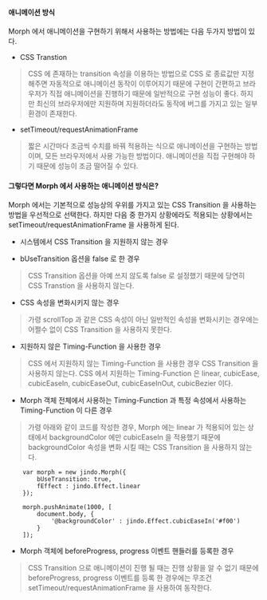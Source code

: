 #### 애니메이션 방식

Morph 에서 애니메이션을 구현하기 위해서 사용하는 방법에는 다음 두가지 방법이 있다.

- CSS Transtion
> CSS 에 존재하는 transition 속성을 이용하는 방법으로 CSS 로 종료값만 지정해주면 자동적으로 애니메이션 동작이 이루어지기 때문에 구현이 간편하고 브라우저가 직접 애니메이션을 진행하기 때문에 일반적으로 구현 성능이 좋다. 하지만 최신의 브라우저에만 지원하며 지원하더라도 동작에 버그를 가지고 있는 일부 환경이 존재한다.

- setTimeout/requestAnimationFrame
> 짧은 시간마다 조금씩 수치를 바꿔 적용하는 식으로 애니메이션을 구현하는 방법이며, 모든 브라우저에서 사용 가능한 방법이다. 애니메이션을 직접 구현해야 하기 때문에 성능이 조금 떨어질 수 있다.

#### 그렇다면 Morph 에서 사용하는 애니메이션 방식은?

Morph 에서는 기본적으로 성능상의 우위를 가지고 있는 CSS Transition 을 사용하는 방법을 우선적으로 선택한다.
하지만 다음 중 한가지 상황에라도 적용되는 상황에서는 setTimeout/requestAnimationFrame 을 사용하게 된다.

- 시스템에서 CSS Transition 을 지원하지 않는 경우

- bUseTransition 옵션을 false 로 한 경우
> CSS Transition 옵션을 아예 쓰지 않도록 false 로 설정했기 때문에 당연히 CSS Transtion 을 사용하지 않는다.

- CSS 속성을 변화시키지 않는 경우
> 가령 scrollTop 과 같은 CSS 속성이 아닌 일반적인 속성을 변화시키는 경우에는 어쩔수 없이 CSS Transition 을 사용하지 못한다.

- 지원하지 않은 Timing-Function 을 사용한 경우
> CSS 에서 지원하지 않는 Timing-Function 을 사용한 경우 CSS Transition 을 사용하지 않는다. CSS 에서 지원하는 Timing-Function 은 linear, cubicEase, cubicEaseIn, cubicEaseOut, cubicEaseInOut, cubicBezier 이다.

- Morph 객체 전체에서 사용하는 Timing-Function 과 특정 속성에서 사용하는 Timing-Function 이 다른 경우
>가령 아래와 같이 코드를 작성한 경우, Morph 에는 linear 가 적용되어 있는 상태에서 backgroundColor 에만 cubicEaseIn 을 적용했기 때문에 backgroundColor 속성을 변화 시킬 때는 CSS Transition 을 사용하지 않는다.

		var morph = new jindo.Morph({
			bUseTransition: true,
			fEffect : jindo.Effect.linear
		});

		morph.pushAnimate(1000, [
			document.body, {
				'@backgroundColor' : jindo.Effect.cubicEaseIn('#f00')
			}
		]);

- Morph 객체에 beforeProgress, progress 이벤트 핸들러를 등록한 경우
> CSS Transition 으로 애니메이션이 진행 될 때는 진행 상황을 알 수 없기 때문에 beforeProgress, progress 이벤트를 등록 한 경우에는 무조건 setTimeout/requestAnimationFrame 을 사용하여 동작한다.
